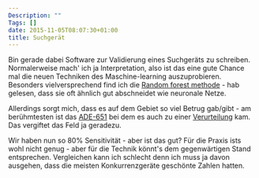 ```yaml
---
Description: ""
Tags: []
date: 2015-11-05T08:07:30+01:00
title: Suchgerät
---
```


Bin gerade dabei Software zur Validierung eines Suchgeräts zu schreiben.  Normalerweise mach' ich ja Interpretation, also ist das eine gute Chance mal die neuen Techniken des Maschine-learning auszuprobieren.  Besonders vielversprechend find ich die [Random forest methode](https://de.wikipedia.org/wiki/Random_Forest) - hab gelesen, dass sie oft ähnlich gut abschneidet wie neuronale Netze.  

<!--more--> 
Allerdings sorgt mich, dass es auf dem Gebiet so viel Betrug gab/gibt - am berühmtesten ist das [ADE-651](https://en.wikipedia.org/wiki/ADE_651) bei dem es auch zu einer [Verurteilung](http://www.vanityfair.com/news/2015/06/fake-bomb-detectors-iraq) kam.  Das vergiftet das Feld ja geradezu.

Wir haben nun so 80% Sensitivität - aber ist das gut?  Für die Praxis ists wohl nicht genug - aber für die Technik könnt's dem gegenwärtigen Stand entsprechen.  Vergleichen kann ich schlecht denn ich muss ja davon ausgehen, dass die meisten Konkurrenzgeräte geschönte Zahlen hatten. 
